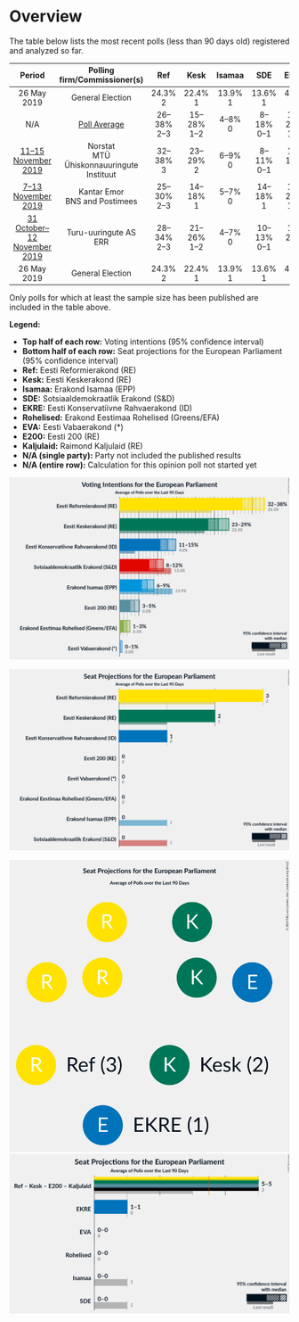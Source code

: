 # Overview

The table below lists the most recent polls (less than 90 days old) registered and analyzed so far.

| Period     | Polling firm/Commissioner(s) | Ref | Kesk | Isamaa | SDE | EKRE | Rohelised | EVA | E200 | Kaljulaid |
|:----------:|:----------------------------:|:--:|:--:|:--:|:--:|:--:|:--:|:--:|:--:|:--:|
| 26 May 2019 | General Election | 24.3% <br> 2 | 22.4% <br> 1 | 13.9% <br> 1 | 13.6% <br> 1 | 4.0% <br> 0 | 0.3% <br> 0 | 0.0% <br> 0 | 0.0% <br> 0 | 0.0% <br> 0 |
| N/A | [Poll Average](average.html) | 26–38% <br> 2–3 | 15–28% <br> 1–2 | 4–8% <br> 0 | 8–18% <br> 0–1 | 11–20% <br> 1–2 | 1–5% <br> 0 | 0–2% <br> 0 | 3–11% <br> 0–1 | N/A <br> N/A |
| [11–15 November 2019](2019-11-15-Norstat.html) | Norstat <br> MTÜ Ühiskonnauuringute Instituut | 32–38% <br> 3 | 23–29% <br> 2 | 6–9% <br> 0 | 8–11% <br> 0–1 | 11–15% <br> 1 | 1–3% <br> 0 | 0–1% <br> 0 | 3–5% <br> 0 | N/A <br> N/A |
| [7–13 November 2019](2019-11-13-KantarEmor.html) | Kantar Emor <br> BNS and Postimees | 25–30% <br> 2–3 | 14–18% <br> 1 | 5–7% <br> 0 | 14–18% <br> 1 | 16–20% <br> 1–2 | 3–5% <br> 0 | 1–2% <br> 0 | 8–11% <br> 0–1 | N/A <br> N/A |
| [31 October–12 November 2019](2019-11-12-Turu-uuringuteAS.html) | Turu-uuringute AS <br> ERR | 28–34% <br> 2–3 | 21–26% <br> 1–2 | 4–7% <br> 0 | 10–13% <br> 0–1 | 15–20% <br> 1 | 1–3% <br> 0 | 1–2% <br> 0 | 6–9% <br> 0 | N/A <br> N/A |
| 26 May 2019 | General Election | 24.3% <br> 2 | 22.4% <br> 1 | 13.9% <br> 1 | 13.6% <br> 1 | 4.0% <br> 0 | 0.3% <br> 0 | 0.0% <br> 0 | 0.0% <br> 0 | 0.0% <br> 0 |

Only polls for which at least the sample size has been published are included in the table above.

**Legend:**
+ **Top half of each row:** Voting intentions (95% confidence interval)
+ **Bottom half of each row:** Seat projections for the European Parliament (95% confidence interval)
+ **Ref:** Eesti Reformierakond (RE)
+ **Kesk:** Eesti Keskerakond (RE)
+ **Isamaa:** Erakond Isamaa (EPP)
+ **SDE:** Sotsiaaldemokraatlik Erakond (S&D)
+ **EKRE:** Eesti Konservatiivne Rahvaerakond (ID)
+ **Rohelised:** Erakond Eestimaa Rohelised (Greens/EFA)
+ **EVA:** Eesti Vabaerakond (*)
+ **E200:** Eesti 200 (RE)
+ **Kaljulaid:** Raimond Kaljulaid (RE)
+ **N/A (single party):** Party not included the published results
+ **N/A (entire row):** Calculation for this opinion poll not started yet


![Graph with voting intentions not yet produced](average.png "Voting Intentions")

![Graph with seats not yet produced](average-seats.png "Seats")

![Graph with seating plan not yet produced](average-seating-plan.png "Seating Plan")
![Graph with coalitions seats not yet produced](average-coalitions-seats.png "Coalitions Seats")
